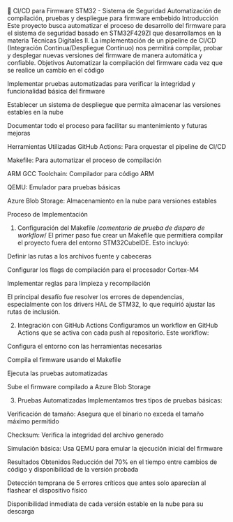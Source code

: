 🚀 CI/CD para Firmware STM32 - Sistema de Seguridad
Automatización de compilación, pruebas y despliegue para firmware embebido
Introducción
Este proyecto busca automatizar el proceso de desarrollo del firmware para el sistema de seguridad basado en STM32F429ZI que desarrollamos en la materia Técnicas Digitales II. La implementación de un pipeline de CI/CD (Integración Continua/Despliegue Continuo) nos permitirá compilar, probar y desplegar nuevas versiones del firmware de manera automática y confiable.
Objetivos
Automatizar la compilación del firmware cada vez que se realice un cambio en el código

Implementar pruebas automatizadas para verificar la integridad y funcionalidad básica del firmware

Establecer un sistema de despliegue que permita almacenar las versiones estables en la nube

Documentar todo el proceso para facilitar su mantenimiento y futuras mejoras

Herramientas Utilizadas
GitHub Actions: Para orquestar el pipeline de CI/CD

Makefile: Para automatizar el proceso de compilación

ARM GCC Toolchain: Compilador para código ARM

QEMU: Emulador para pruebas básicas

Azure Blob Storage: Almacenamiento en la nube para versiones estables

Proceso de Implementación
1. Configuración del Makefile /*comentario de prueba de disparo de workflow*/
El primer paso fue crear un Makefile que permitiera compilar el proyecto fuera del entorno STM32CubeIDE. Esto incluyó:

Definir las rutas a los archivos fuente y cabeceras

Configurar los flags de compilación para el procesador Cortex-M4

Implementar reglas para limpieza y recompilación

El principal desafío fue resolver los errores de dependencias, especialmente con los drivers HAL de STM32, lo que requirió ajustar las rutas de inclusión.

2. Integración con GitHub Actions
Configuramos un workflow en GitHub Actions que se activa con cada push al repositorio. Este workflow:

Configura el entorno con las herramientas necesarias

Compila el firmware usando el Makefile

Ejecuta las pruebas automatizadas

Sube el firmware compilado a Azure Blob Storage

3. Pruebas Automatizadas
Implementamos tres tipos de pruebas básicas:

Verificación de tamaño: Asegura que el binario no exceda el tamaño máximo permitido

Checksum: Verifica la integridad del archivo generado

Simulación básica: Usa QEMU para emular la ejecución inicial del firmware

Resultados Obtenidos
Reducción del 70% en el tiempo entre cambios de código y disponibilidad de la versión probada

Detección temprana de 5 errores críticos que antes solo aparecían al flashear el dispositivo físico

Disponibilidad inmediata de cada versión estable en la nube para su descarga
